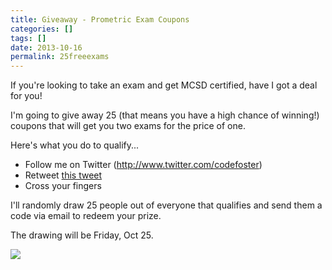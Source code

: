 ```yaml
---
title: Giveaway - Prometric Exam Coupons
categories: []
tags: []
date: 2013-10-16
permalink: 25freeexams
---
```


If you&#39;re looking to take an exam and get MCSD certified, have I got a deal for you!
<!-- xmore -->

I&#39;m going to give away 25 (that means you have a high chance of winning!) coupons that will get you two exams for the price of one.

Here&#39;s what you do to qualify...

*   Follow me on Twitter (http://www.twitter.com/codefoster)
*   Retweet [this tweet](https://twitter.com/codefoster/status/390620695719583745)
*   Cross your fingers

I&#39;ll randomly draw 25 people out of everyone that qualifies and send them a code via email to redeem your prize.

The drawing will be Friday, Oct 25.

![](/files/25freeexams_01.jpg)